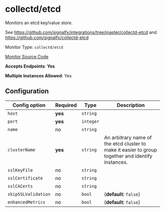 <!--- GENERATED BY gomplate from scripts/docs/monitor-page.md.tmpl --->

# collectd/etcd

 Monitors an etcd key/value store.

See https://github.com/signalfx/integrations/tree/master/collectd-etcd and
https://github.com/signalfx/collectd-etcd


Monitor Type: `collectd/etcd`

[Monitor Source Code](https://github.com/signalfx/signalfx-agent/tree/master/internal/monitors/collectd/etcd)

**Accepts Endpoints**: **Yes**

**Multiple Instances Allowed**: Yes

## Configuration

| Config option | Required | Type | Description |
| --- | --- | --- | --- |
| `host` | **yes** | `string` |  |
| `port` | **yes** | `integer` |  |
| `name` | no | `string` |  |
| `clusterName` | **yes** | `string` | An arbitrary name of the etcd cluster to make it easier to group together and identify instances. |
| `sslKeyFile` | no | `string` |  |
| `sslCertificate` | no | `string` |  |
| `sslCACerts` | no | `string` |  |
| `skipSSLValidation` | no | `bool` |  (**default:** `false`) |
| `enhancedMetrics` | no | `bool` |  (**default:** `false`) |






